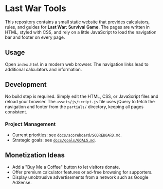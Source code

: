 # Last War Tools

This repository contains a small static website that provides calculators, rules, and guides for **Last War: Survival Game**. The pages are written in HTML, styled with CSS, and rely on a little JavaScript to load the navigation bar and footer on every page.

## Usage

Open `index.html` in a modern web browser. The navigation links lead to additional calculators and information.

## Development

No build step is required. Simply edit the HTML, CSS, or JavaScript files and reload your browser. The `assets/js/script.js` file uses jQuery to fetch the navigation and footer from the `partials/` directory, keeping all pages consistent.

### Project Management

- Current priorities: see [`docs/scoreboard/SCOREBOARD.md`](docs/scoreboard/SCOREBOARD.md).
- Strategic goals: see [`docs/goals/GOALS.md`](docs/goals/GOALS.md).

## Monetization Ideas

- Add a "Buy Me a Coffee" button to let visitors donate.
- Offer premium calculator features or ad-free browsing for supporters.
- Display unobtrusive advertisements from a network such as Google AdSense.
